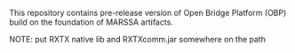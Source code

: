 This repository contains pre-release version of Open Bridge Platform (OBP) build on the foundation of MARSSA artifacts.

NOTE: put RXTX native lib and RXTXcomm.jar somewhere on the path